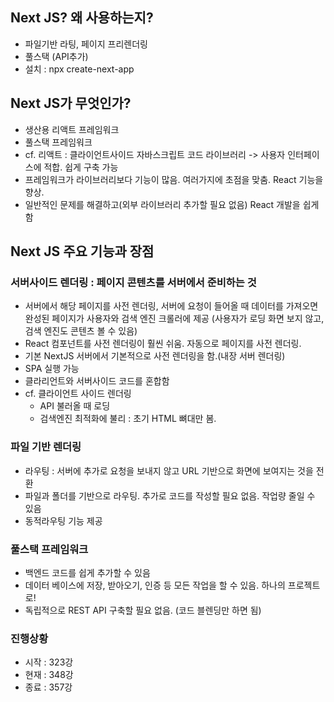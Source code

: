 ## Next JS? 왜 사용하는지?

- 파일기반 라팅, 페이지 프리렌더링
- 풀스택 (API추가)
- 설치 : npx create-next-app

## Next JS가 무엇인가?

- 생산용 리액트 프레임워크
- 풀스택 프레임워크
- cf. 리액트 : 클라이언트사이드 자바스크립트 코드 라이브러리 -> 사용자 인터페이스에 적합. 쉽게 구축 가능
- 프레임워크가 라이브러리보다 기능이 많음. 여러가지에 초점을 맞춤. React 기능을 향상.
- 일반적인 문제를 해결하고(외부 라이브러리 추가할 필요 없음) React 개발을 쉽게 함

## Next JS 주요 기능과 장점

### 서버사이드 렌더링 : 페이지 콘텐츠를 서버에서 준비하는 것

- 서버에서 해당 페이지를 사전 렌더링, 서버에 요청이 들어올 때 데이터를 가져오면 완성된 페이지가 사용자와 검색 엔진 크롤러에 제공 (사용자가 로딩 화면 보지 않고, 검색 엔진도 콘텐츠 볼 수 있음)
- React 컴포넌트를 사전 렌더링이 훨씬 쉬움. 자동으로 페이지를 사전 렌더링.
- 기본 NextJS 서버에서 기본적으로 사전 렌더링을 함.(내장 서버 렌더링)
- SPA 실행 가능
- 클라리언트와 서버사이드 코드를 혼합함
- cf. 클라이언트 사이드 렌더링
  - API 불러올 때 로딩
  - 검색엔진 최적화에 불리 : 초기 HTML 뼈대만 봄.

### 파일 기반 렌더링

- 라우팅 : 서버에 추가로 요청을 보내지 않고 URL 기반으로 화면에 보여지는 것을 전환
- 파일과 폴더를 기반으로 라우팅. 추가로 코드를 작성할 필요 없음. 작업량 줄일 수 있음
- 동적라우팅 기능 제공

### 풀스택 프레임워크

- 백엔드 코드를 쉽게 추가할 수 있음
- 데이터 베이스에 저장, 받아오기, 인증 등 모든 작업을 할 수 있음. 하나의 프로젝트로!
- 독립적으로 REST API 구축할 필요 없음. (코드 블렌딩만 하면 됨)

### 진행상황

- 시작 : 323강
- 현재 : 348강
- 종료 : 357강
